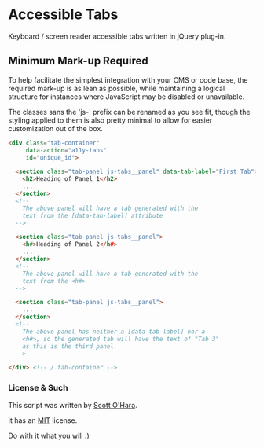 Accessible Tabs
================

Keyboard / screen reader accessible tabs written in jQuery plug-in.


## Minimum Mark-up Required

To help facilitate the simplest integration with your CMS or code base, the required mark-up is as lean as possible, while maintaining a logical structure for instances where JavaScript may be disabled or unavailable.

The classes sans the 'js-' prefix can be renamed as you see fit, though the styling applied to them is also pretty minimal to allow for easier customization out of the box.

```html
<div class="tab-container"
     data-action="a11y-tabs"
     id="unique_id">

  <section class="tab-panel js-tabs__panel" data-tab-label="First Tab">
    <h2>Heading of Panel 1</h2>
    ...
  </section>
  <!--
    The above panel will have a tab generated with the
    text from the [data-tab-label] attribute
  -->

  <section class="tab-panel js-tabs__panel">
    <h#>Heading of Panel 2</h#>
    ...
  </section>
  <!--
    The above panel will have a tab generated with the
    text from the <h#>
  -->

  <section class="tab-panel js-tabs__panel">
    ...
  </section>
  <!--
    The above panel has neither a [data-tab-label] nor a
    <h#>, so the generated tab will have the text of "Tab 3"
    as this is the third panel.
  -->

</div> <!-- /.tab-container -->
```


### License & Such

This script was written by [Scott O'Hara](https://twitter.com/scottohara).

It has an [MIT](https://github.com/scottaohara/accessible-components/blob/master/LICENSE.md) license.

Do with it what you will :)
